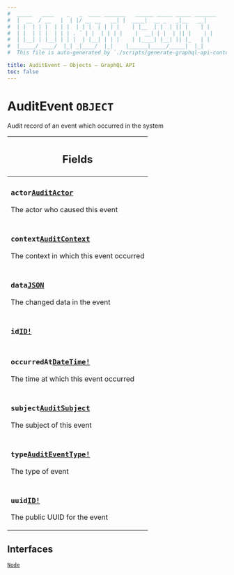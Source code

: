 ```yaml
---
#  _____   ____    _   _  ____ _______   ______ _____ _____ _______
#  |  __  / __   |  | |/ __ __   __| |  ____|  __ _   _|__   __|
#  | |  | | |  | | |  | | |  | | | |    | |__  | |  | || |    | |
#  | |  | | |  | | | . ` | |  | | | |    |  __| | |  | || |    | |
#  | |__| | |__| | | |  | |__| | | |    | |____| |__| || |_   | |
#  |_____/ ____/  |_| _|____/  |_|    |______|_____/_____|  |_|
#  This file is auto-generated by `./scripts/generate-graphql-api-content.sh`.

title: AuditEvent – Objects – GraphQL API
toc: false
---
```

<!-- vale off -->
<h1 class="has-pills" data-algolia-exclude>
  AuditEvent
  <span class="pill pill--object pill--normal-case pill--large"><code>OBJECT</code></span>
</h1>
<!-- vale on -->


Audit record of an event which occurred in the system

<table class="responsive-table responsive-table--single-column-rows">
  <thead>
    <th>
      <h2 data-algolia-exclude>Fields</h2>
    </th>
  </thead>
  <tbody>
    <tr><td><h3 class="is-small has-pills"><code>actor</code><a href="/docs/apis/graphql/schemas/object/auditactor" class="pill pill--object pill--normal-case pill--medium" title="Go to OBJECT AuditActor"><code>AuditActor</code></a></h3><p>The actor who caused this event</p></td></tr><tr><td><h3 class="is-small has-pills"><code>context</code><a href="/docs/apis/graphql/schemas/union/auditcontext" class="pill pill--union pill--normal-case pill--medium" title="Go to UNION AuditContext"><code>AuditContext</code></a></h3><p>The context in which this event occurred</p></td></tr><tr><td><h3 class="is-small has-pills"><code>data</code><a href="/docs/apis/graphql/schemas/scalar/json" class="pill pill--scalar pill--normal-case pill--medium" title="Go to SCALAR JSON"><code>JSON</code></a></h3><p>The changed data in the event</p></td></tr><tr><td><h3 class="is-small has-pills"><code>id</code><a href="/docs/apis/graphql/schemas/scalar/id" class="pill pill--scalar pill--normal-case pill--medium" title="Go to SCALAR ID"><code>ID!</code></a></h3></td></tr><tr><td><h3 class="is-small has-pills"><code>occurredAt</code><a href="/docs/apis/graphql/schemas/scalar/datetime" class="pill pill--scalar pill--normal-case pill--medium" title="Go to SCALAR DateTime"><code>DateTime!</code></a></h3><p>The time at which this event occurred</p></td></tr><tr><td><h3 class="is-small has-pills"><code>subject</code><a href="/docs/apis/graphql/schemas/object/auditsubject" class="pill pill--object pill--normal-case pill--medium" title="Go to OBJECT AuditSubject"><code>AuditSubject</code></a></h3><p>The subject of this event</p></td></tr><tr><td><h3 class="is-small has-pills"><code>type</code><a href="/docs/apis/graphql/schemas/enum/auditeventtype" class="pill pill--enum pill--normal-case pill--medium" title="Go to ENUM AuditEventType"><code>AuditEventType!</code></a></h3><p>The type of event</p></td></tr><tr><td><h3 class="is-small has-pills"><code>uuid</code><a href="/docs/apis/graphql/schemas/scalar/id" class="pill pill--scalar pill--normal-case pill--medium" title="Go to SCALAR ID"><code>ID!</code></a></h3><p>The public UUID for the event</p></td></tr>
  </tbody>
</table>




<h2 data-algolia-exclude>Interfaces</h2>
<div>
  <a href="/docs/apis/graphql/schemas/interface/node" class="pill pill--interface pill--normal-case pill--large" title="Go to INTERFACE Node">
  <code>Node</code>
</a>

</div>

